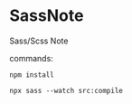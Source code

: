 # SassNote
Sass/Scss Note

commands:

```shell
npm install
```

```shell
npx sass --watch src:compile
```
